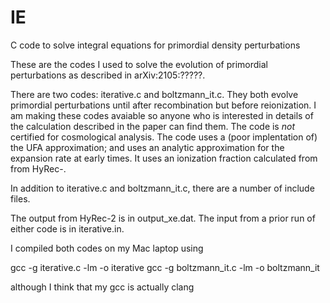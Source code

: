 # IE
C code to solve integral equations for primordial density perturbations


These are the codes I used to solve the evolution of primordial perturbations as described in arXiv:2105:?????.

There are two codes:  iterative.c and boltzmann_it.c.  They both evolve primordial perturbations until after recombination but before reionization.  I am making these codes avaiable so anyone who is interested in details of the calculation described in the paper can find them.  The code is *not* certified for cosmological analysis.  The code uses a (poor implentation of) the UFA approximation; and uses an analytic approximation for the expansion rate at early times.  It uses an ionization fraction calculated from from HyRec-.

In addition to iterative.c and boltzmann_it.c, there are a number of include files.  

The output from HyRec-2 is in output_xe.dat.  The input from a prior run of either code is in iterative.in.

I compiled both codes on my Mac laptop using

gcc -g iterative.c -lm -o iterative
gcc -g boltzmann_it.c -lm -o boltzmann_it

although I think that my gcc is actually clang

